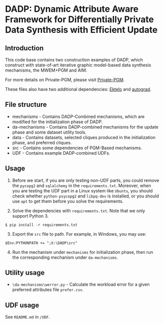# DADP: Dynamic Attribute Aware Framework for Differentially Private Data Synthesis with Efficient Update

## Introduction

This code base contains two construction examples of DADP, which construct with state-of-art iterative graphic model-based data synthesis mechanisms, the MWEM+PGM and AIM.

For more details on Private-PGM, please visit [Private-PGM](https://github.com/ryan112358/private-pgm).

These files also have two additional dependencies: [Ektelo](https://github.com/ektelo/ektelo) and [autograd](https://github.com/HIPS/autograd).

## File structure

* mechanisms - Contains DADP-Combined mechanisms, which are modified for the initialization phase of DADP.
* da-mechanisms - Contains DADP-combined mechanisms for the update phase and some dataset utility tools.
* data - Contains datasets, selected cliques produced in the initialization phase, and preferred cliques.
* src - Contains some dependencies of PGM-Based mechanisms.
* UDF - Contains example DADP-combined UDFs. 

## Usage

1. Before we start, if you are only testing non-UDF parts, you could remove
the ```pycopg2``` and ```sqlalchemy``` in the ```requirements.txt```. Moreover, when you are testing the UDF part in a Linux system like ```Ubuntu```, 
you should check whether ```python-psycopg2``` and ```libpq-dev``` is installed, or you should use ```apt``` to get them before you solve the requirements.

2. Solve the dependencies with ```requirements.txt```. Note that we only support Python 3. 

```
$ pip install -r requirements.txt
```
3. Export the ```src``` file to path. For example, in Windows, you may use:
```
$Env:PYTHONPATH += ";X:\DADP\src"
```
4. Run the mechanism under ```mechanisms``` for initialization phase, then run the corresponding mechanism under ```da-mechanisms```.

## Utility usage
* ```\da-mechanisms\werror.py``` - Calculate the workload error for a given preferred attributes file ```prefer.csv```.

## UDF usage
See ```README.md``` in ```/UDF```.
